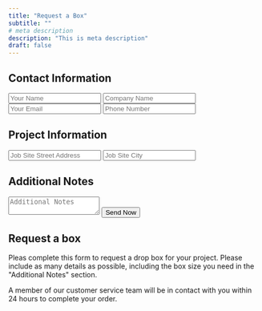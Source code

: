 ```yaml
---
title: "Request a Box"
subtitle: ""
# meta description
description: "This is meta description"
draft: false
---
```


<section class="section bg-white">
  <div class="container">
    <div class="row">
      <div class="col-lg-7 mb-4 mb-lg-0">
        <form name="contact" method="POST" data-netlify="true">
        <h2>Contact Information</h2>
          <input type="text" class="form-control mb-3" id="name" name="name" placeholder="Your Name">
          <input type="text" class="form-control mb-3" id="orgName" name="orgName" placeholder="Company Name">
          <input type="email" class="form-control mb-3" id="mail" name="mail" placeholder="Your Email">
          <input type="tel" class="form-control mb-3" id="phoneNumber" name="phoneNumber" placeholder="Phone Number">
        <h2>Project Information</h2>
          <input type="text" class="form-control mb-3" id="siteAddress" name="siteAddress" placeholder="Job Site Street Address">
          <input type="text" class="form-control mb-3" id="siteCity" name="siteCity" placeholder="Job Site City">
        <h2>Additional Notes</h2>
            <textarea name="message" id="message" class="form-control mb-3" placeholder="Additional Notes"></textarea>
            <button type="submit" value="send" class="btn btn-primary">Send Now</button>
        </form>
      </div>
      <div class="col-lg-5 content">
        <h2>Request a box</h2>
        <p>Pleas complete this form to request a drop box for your project. Please include as many details as possible, including the box size you need in the "Additional Notes" section.</p>
        <p>A member of our customer service team will be in contact with you within 24 hours to complete your order.</p>
      </div>
    </div>
  </div>
</section>
